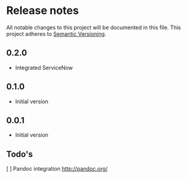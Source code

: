 
# Release notes
All notable changes to this project will be documented in this file.
This project adheres to [Semantic Versioning](http://semver.org/).

## 0.2.0
- Integrated ServiceNow

## 0.1.0
- Initial version

## 0.0.1
- Initial version

## Todo's
[ ] Pandoc integration http://pandoc.org/
